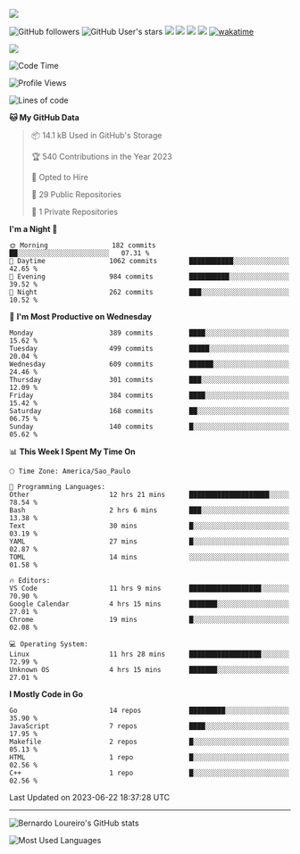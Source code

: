 



[![](https://ga-beacon.appspot.com/G-EJYL08EQR8/welcome-page?pixel)](https://github.com/igrigorik/ga-beacon)
 
![GitHub followers](https://img.shields.io/github/followers/bernardolm?style=for-the-badge&label=GitHub%20followers) ![GitHub User's stars](https://img.shields.io/github/stars/bernardolm?style=for-the-badge&label=GitHub%20User's%20stars) [![](https://img.shields.io/static/v1?logo=linkedin&label=LinkedIn&message=bernardolm&color=0A66C2&style=for-the-badge)](https://www.linkedin.com/in/bernardolm) [![](https://img.shields.io/static/v1?logo=lastdotfm&label=last.fm&message=bernardolm&color=D51007&style=for-the-badge)](https://www.last.fm/user/bernardolm) [![](https://img.shields.io/static/v1?logo=spotify&label=spotify&message=bernardolou&color=1ED760&style=for-the-badge)](https://open.spotify.com/user/bernardolou) [![](https://img.shields.io/static/v1?logo=awesomelists&label=My%20awesome%20stars&message=⭐⭐⭐&color=FC60A8&style=for-the-badge)](https://github.com/bernardolm/awesome-stars) [![wakatime](https://wakatime.com/badge/user/186868b7-2443-4b6b-ae40-3d29d342e88e.svg)](https://wakatime.com/@186868b7-2443-4b6b-ae40-3d29d342e88e)


<p style="border: 100px">
<a href="https://skillicons.dev">
<img src="https://skillicons.dev/icons?theme=dark&i=angular,arduino,bash,cs,cmake,docker,dotnet,flask,git,github,go,grafana,gtk,html,jenkins,jquery,linux,lua,md,mongodb,mysql,nodejs,php,postgres,py,rabbitmq,rails,raspberrypi,redis,regex,ruby,sqlite,stackoverflow,sketchup,vscode" />
</a>
<p/>

<!--START_SECTION:waka-->
![Code Time](http://img.shields.io/badge/Code%20Time-2%2C561%20hrs%203%20mins-blue)

![Profile Views](http://img.shields.io/badge/Profile%20Views-9-blue)

![Lines of code](https://img.shields.io/badge/From%20Hello%20World%20I%27ve%20Written-3.1%20million%20lines%20of%20code-blue)

**🐱 My GitHub Data** 

> 📦 14.1 kB Used in GitHub's Storage 
 > 
> 🏆 540 Contributions in the Year 2023
 > 
> 💼 Opted to Hire
 > 
> 📜 29 Public Repositories 
 > 
> 🔑 1 Private Repositories 
 > 
**I'm a Night 🦉** 

```text
🌞 Morning                182 commits         ██░░░░░░░░░░░░░░░░░░░░░░░   07.31 % 
🌆 Daytime                1062 commits        ███████████░░░░░░░░░░░░░░   42.65 % 
🌃 Evening                984 commits         ██████████░░░░░░░░░░░░░░░   39.52 % 
🌙 Night                  262 commits         ███░░░░░░░░░░░░░░░░░░░░░░   10.52 % 
```
📅 **I'm Most Productive on Wednesday** 

```text
Monday                   389 commits         ████░░░░░░░░░░░░░░░░░░░░░   15.62 % 
Tuesday                  499 commits         █████░░░░░░░░░░░░░░░░░░░░   20.04 % 
Wednesday                609 commits         ██████░░░░░░░░░░░░░░░░░░░   24.46 % 
Thursday                 301 commits         ███░░░░░░░░░░░░░░░░░░░░░░   12.09 % 
Friday                   384 commits         ████░░░░░░░░░░░░░░░░░░░░░   15.42 % 
Saturday                 168 commits         ██░░░░░░░░░░░░░░░░░░░░░░░   06.75 % 
Sunday                   140 commits         █░░░░░░░░░░░░░░░░░░░░░░░░   05.62 % 
```


📊 **This Week I Spent My Time On** 

```text
🕑︎ Time Zone: America/Sao_Paulo

💬 Programming Languages: 
Other                    12 hrs 21 mins      ████████████████████░░░░░   78.54 % 
Bash                     2 hrs 6 mins        ███░░░░░░░░░░░░░░░░░░░░░░   13.38 % 
Text                     30 mins             █░░░░░░░░░░░░░░░░░░░░░░░░   03.19 % 
YAML                     27 mins             █░░░░░░░░░░░░░░░░░░░░░░░░   02.87 % 
TOML                     14 mins             ░░░░░░░░░░░░░░░░░░░░░░░░░   01.58 % 

🔥 Editors: 
VS Code                  11 hrs 9 mins       ██████████████████░░░░░░░   70.90 % 
Google Calendar          4 hrs 15 mins       ███████░░░░░░░░░░░░░░░░░░   27.01 % 
Chrome                   19 mins             █░░░░░░░░░░░░░░░░░░░░░░░░   02.08 % 

💻 Operating System: 
Linux                    11 hrs 28 mins      ██████████████████░░░░░░░   72.99 % 
Unknown OS               4 hrs 15 mins       ███████░░░░░░░░░░░░░░░░░░   27.01 % 
```

**I Mostly Code in Go** 

```text
Go                       14 repos            █████████░░░░░░░░░░░░░░░░   35.90 % 
JavaScript               7 repos             ████░░░░░░░░░░░░░░░░░░░░░   17.95 % 
Makefile                 2 repos             █░░░░░░░░░░░░░░░░░░░░░░░░   05.13 % 
HTML                     1 repo              █░░░░░░░░░░░░░░░░░░░░░░░░   02.56 % 
C++                      1 repo              █░░░░░░░░░░░░░░░░░░░░░░░░   02.56 % 
```




 Last Updated on 2023-06-22 18:37:28 UTC
<!--END_SECTION:waka-->

---
 
![Bernardo Loureiro's GitHub stats](https://github-readme-stats-bernardolm.vercel.app/api?hide_border=true&username=bernardolm&show_icons=true&theme=transparent&include_all_commits=true&count_private=true#gh-dark-mode-only)

![Most Used Languages](https://github-readme-stats-bernardolm.vercel.app/api/top-langs/?hide_border=true&username=bernardolm&theme=transparent&langs_count=10&count_weight=1&size_weight=1#gh-dark-mode-only)
